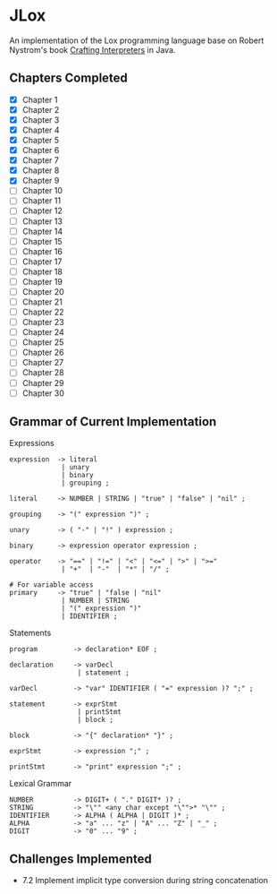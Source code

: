 # JLox

An implementation of the Lox programming language base on
Robert Nystrom's book [Crafting Interpreters](https://craftinginterpreters.com) in Java.

## Chapters Completed

- [x] Chapter 1
- [x] Chapter 2
- [x] Chapter 3
- [x] Chapter 4
- [x] Chapter 5
- [x] Chapter 6
- [x] Chapter 7
- [x] Chapter 8
- [x] Chapter 9
- [ ] Chapter 10
- [ ] Chapter 11
- [ ] Chapter 12
- [ ] Chapter 13
- [ ] Chapter 14
- [ ] Chapter 15
- [ ] Chapter 16
- [ ] Chapter 17
- [ ] Chapter 18
- [ ] Chapter 19
- [ ] Chapter 20
- [ ] Chapter 21
- [ ] Chapter 22
- [ ] Chapter 23
- [ ] Chapter 24
- [ ] Chapter 25
- [ ] Chapter 26
- [ ] Chapter 27
- [ ] Chapter 28
- [ ] Chapter 29
- [ ] Chapter 30

## Grammar of Current Implementation

Expressions

```
expression  -> literal
             | unary
             | binary
             | grouping ;
             
literal     -> NUMBER | STRING | "true" | "false" | "nil" ;

grouping    -> "(" expression ")" ;

unary       -> ( "-" | "!" ) expression ;

binary      -> expression operator expression ;

operator    -> "==" | "!=" | "<" | "<=" | ">" | ">="
             | "+"  | "-"  | "*" | "/" ;

# For variable access
primary     -> "true" | "false | "nil" 
             | NUMBER | STRING
             | "(" expression ")"
             | IDENTIFIER ;
```

Statements

```
program         -> declaration* EOF ;

declaration     -> varDecl
                 | statement ;
                 
varDecl         -> "var" IDENTIFIER ( "=" expression )? ";" ;

statement       -> exprStmt
                 | printStmt
                 | block ;

block           -> "{" declaration* "}" ;
                 
exprStmt        -> expression ";" ;

printStmt       -> "print" expression ";" ;
```

Lexical Grammar

```
NUMBER          -> DIGIT+ ( "." DIGIT* )? ;
STRING          -> "\"" <any char except "\"">* "\"" ;
IDENTIFIER      -> ALPHA ( ALPHA | DIGIT )* ;
ALPHA           -> "a" ... "z" | "A" ... "Z" | "_" ;
DIGIT           -> "0" ... "9" ;
```

## Challenges Implemented
- 7.2 Implement implicit type conversion during string concatenation
